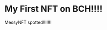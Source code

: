 # My First NFT on BCH!!!!
MessyNFT spotted!!!!!!!
                                                                                                                         
